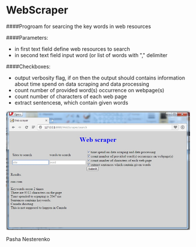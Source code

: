 WebScraper
==========
####Progroam for searcing the key words in web resources 

####Parameters:<br/>
* in first text field define web resources to search<br/>
* in second text field input word (or list of words with "," delimiter<br/>

####Checkboxes:<br/>
* output verbosity flag, if on then the output should contains information about time spend on data scraping and data processing<br/>
* count number of provided word(s) occurrence on webpage(s)<br/>
* count number of characters of each web page<br/>
* extract sentencesв, which contain given words<br/>

![Alt text](https://github.com/PahaNesterenko/WebScraper/blob/master/WebScraper/src/main/resources/shot.jpg "Print screen")


Pasha Nesterenko
